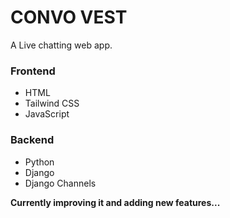 # CONVO VEST
A Live chatting web app.
### Frontend
- HTML
- Tailwind CSS
- JavaScript
### Backend
- Python
- Django
- Django Channels

__Currently improving it and adding new features...__
